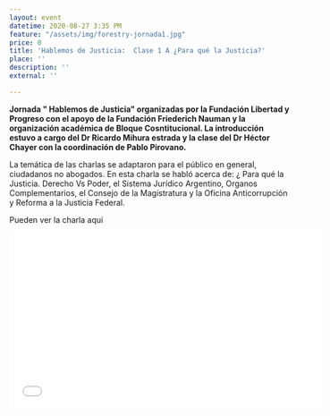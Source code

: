 ```yaml
---
layout: event
datetime: 2020-08-27 3:35 PM
feature: "/assets/img/forestry-jornada1.jpg"
price: 0
title: 'Hablemos de Justicia:  Clase 1 A ¿Para qué la Justicia?'
place: ''
description: ''
external: ''

---
```

**Jornada " Hablemos de Justicia" organizadas por la Fundación Libertad y Progreso con el apoyo de la Fundación Friederich Nauman y la organización académica de Bloque Cosntitucional.  La introducción estuvo a cargo del Dr Ricardo Mihura estrada y la clase del Dr Héctor Chayer con la coordinación de Pablo Pirovano.**

La temática de las charlas se adaptaron para el público en general, ciudadanos no abogados. En esta charla se habló acerca de: ¿ Para qué la Justicia. Derecho Vs Poder, el Sistema Jurídico Argentino, Organos Complementarios, el Consejo de la Magistratura y la Oficina Anticorrupción y Reforma a la Justicia Federal.

Pueden ver la charla aqui

<iframe width="560" height="315" src="[https://www.youtube.com/embed/cUl6iFLw8gE](https://www.youtube.com/embed/cUl6iFLw8gE "https://www.youtube.com/embed/cUl6iFLw8gE")" frameborder="0" allow="accelerometer; autoplay; clipboard-write; encrypted-media; gyroscope; picture-in-picture" allowfullscreen></iframe>